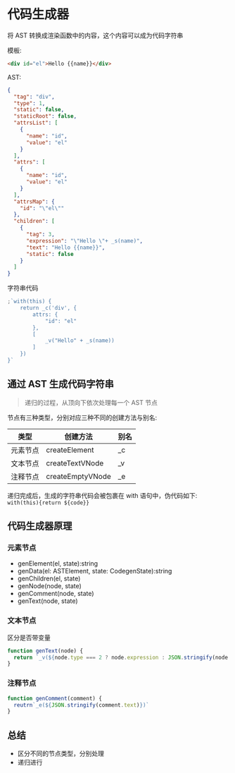 # 代码生成器

将 AST 转换成渲染函数中的内容，这个内容可以成为代码字符串

模板:

```html
<div id="el">Hello {{name}}</div>
```

AST:

```json
{
  "tag": "div",
  "type": 1,
  "static": false,
  "staticRoot": false,
  "attrsList": [
    {
      "name": "id",
      "value": "el"
    }
  ],
  "attrs": [
    {
      "name": "id",
      "value": "el"
    }
  ],
  "attrsMap": {
    "id": "\"el\""
  },
  "children": [
    {
      "tag": 3,
      "expression": "\"Hello \"+ _s(name)",
      "text": "Hello {{name}}",
      "static": false
    }
  ]
}
```

字符串代码

```js
;`with(this) {
    return _c('div', {
        attrs: {
            "id": "el"
        },
        [
            _v("Hello" + _s(name))
        ]
    })
}`
```

## 通过 AST 生成代码字符串

> 递归的过程，从顶向下依次处理每一个 AST 节点

节点有三种类型，分别对应三种不同的创建方法与别名:

| 类型     | 创建方法         | 别名 |
| -------- | ---------------- | ---- |
| 元素节点 | createElement    | \_c  |
| 文本节点 | createTextVNode  | \_v  |
| 注释节点 | createEmptyVNode | \_e  |

递归完成后，生成的字符串代码会被包裹在 with 语句中，伪代码如下:
`with(this){return ${code}}`

## 代码生成器原理

### 元素节点

- genElement(el, state):string
- genData(el: ASTElement, state: CodegenState):string
- genChildren(el, state)
- genNode(node, state)
- genComment(node, state)
- genText(node, state)

### 文本节点

区分是否带变量

```js
function genText(node) {
  return `_v(${node.type === 2 ? node.expression : JSON.stringify(node.text)})`
}
```

### 注释节点

```js
function genComment(comment) {
  reutrn`_e(${JSON.stringify(comment.text)})`
}
```

## 总结

- 区分不同的节点类型，分别处理
- 递归进行
